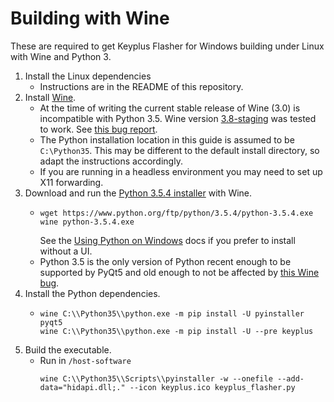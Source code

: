 # Building with Wine
These are required to get Keyplus Flasher for Windows building under Linux with Wine and Python 3.

1. Install the Linux dependencies
    - Instructions are in the README of this repository.
2. Install [Wine](https://www.winehq.org/).
    - At the time of writing the current stable release of Wine (3.0) is incompatible with Python 3.5.
      Wine version [3.8-staging](https://wine-staging.com/) was tested to work. 
      See [this bug report](https://bugs.winehq.org/show_bug.cgi?id=38423).
    - The Python installation location in this guide is assumed to be `C:\Python35`.
      This may be different to the default install directory, so adapt the instructions accordingly.
    - If you are running in a headless environment you may need to set up X11 forwarding.
3. Download and run the [Python 3.5.4 installer](https://www.python.org/ftp/python/3.5.4/python-3.5.4.exe) with Wine.
    - ```
      wget https://www.python.org/ftp/python/3.5.4/python-3.5.4.exe
      wine python-3.5.4.exe
      ```
      See the [Using Python on Windows](https://docs.python.org/3/using/windows.html#installing-without-ui)
      docs if you prefer to install without a UI.
    - Python 3.5 is the only version of Python recent enough to be supported by PyQt5 
      and old enough to not be affected by [this Wine bug](https://bugs.winehq.org/show_bug.cgi?id=39437).
4. Install the Python dependencies.
    - ```
      wine C:\\Python35\\python.exe -m pip install -U pyinstaller pyqt5
      wine C:\\Python35\\python.exe -m pip install -U --pre keyplus
      ```
5. Build the executable.
    - Run in `/host-software`
      ```
      wine C:\\Python35\\Scripts\\pyinstaller -w --onefile --add-data="hidapi.dll;." --icon keyplus.ico keyplus_flasher.py
      ```
